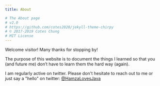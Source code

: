 ```yaml
---
title: About

# The About page
# v2.0
# https://github.com/cotes2020/jekyll-theme-chirpy
# © 2017-2019 Cotes Chung
# MIT License
---
```


Welcome visitor! Many thanks for stopping by!

The purpose of this website is to document the things I learned so that you (and future me) don’t have to learn them the hard way (again).

I am regularly active on twitter. Please don't hesitate to reach out to me or just say a "hello" on twitter: [@HamzaLovesJava](https://twitter.com/HamzaLovesJava)